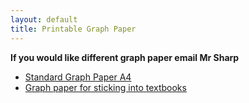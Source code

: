 ```yaml
---
layout: default
title: Printable Graph Paper
---
```

**If you would like different graph paper email Mr Sharp**

* [Standard Graph Paper A4](standard.pdf)
* [Graph paper for sticking into textbooks](graph-paper-sticker.pdf)
